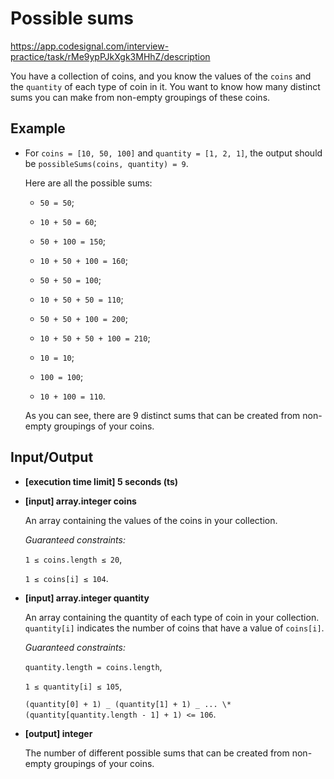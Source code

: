 # Possible sums

https://app.codesignal.com/interview-practice/task/rMe9ypPJkXgk3MHhZ/description

You have a collection of coins, and you know the values of the `coins` and the `quantity` of each type of coin in it. You want to know how many distinct sums you can make from non-empty groupings of these coins.

## Example

- For `coins = [10, 50, 100]` and `quantity = [1, 2, 1]`, the output should be
  `possibleSums(coins, quantity) = 9`.

  Here are all the possible sums:

  - `50 = 50`;

  - `10 + 50 = 60`;

  - `50 + 100 = 150`;

  - `10 + 50 + 100 = 160`;

  - `50 + 50 = 100`;

  - `10 + 50 + 50 = 110`;

  - `50 + 50 + 100 = 200`;

  - `10 + 50 + 50 + 100 = 210`;

  - `10 = 10`;

  - `100 = 100`;

  - `10 + 100 = 110`.

  As you can see, there are 9 distinct sums that can be created from non-empty groupings of your coins.

## Input/Output

- **[execution time limit] 5 seconds (ts)**

- **[input] array.integer coins**

  An array containing the values of the coins in your collection.

  _Guaranteed constraints:_

  `1 ≤ coins.length ≤ 20`,

  `1 ≤ coins[i] ≤ 104`.

- **[input] array.integer quantity**

  An array containing the quantity of each type of coin in your collection. `quantity[i]` indicates the number of coins that have a value of `coins[i]`.

  _Guaranteed constraints:_

  `quantity.length = coins.length`,

  `1 ≤ quantity[i] ≤ 105`,

  `(quantity[0] + 1) _ (quantity[1] + 1) _ ... \* (quantity[quantity.length - 1] + 1) <= 106`.

- **[output] integer**

  The number of different possible sums that can be created from non-empty groupings of your coins.
